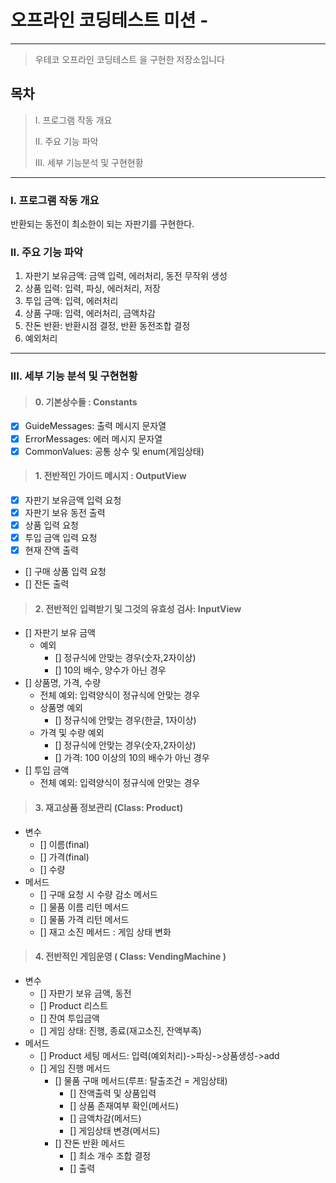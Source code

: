 # 오프라인 코딩테스트 미션 -

---

> 우테코 오프라인 코딩테스트 을 구현한 저장소입니다

## 목차

> I. 프로그램 작동 개요
>
> II. 주요 기능 파악
>
> III. 세부 기능분석 및 구현현황

___

### I. 프로그램 작동 개요
반환되는 동전이 최소한이 되는 자판기를 구현한다.
### II. 주요 기능 파악

1. 자판기 보유금액: 금액 입력, 에러처리, 동전 무작위 생성
2. 상품 입력: 입력, 파싱, 에러처리, 저장
3. 투입 금액: 입력, 에러처리
4. 상품 구매: 입력, 에러처리, 금액차감
5. 잔돈 반환: 반환시점 결정, 반환 동전조합 결정
6. 예외처리

---

### III. 세부 기능 분석 및 구현현황
>#### 0. 기본상수들 : Constants

- [X] GuideMessages: 출력 메시지 문자열
- [X] ErrorMessages: 에러 메시지 문자열
- [X] CommonValues: 공통 상수 및 enum(게임상태)

>#### 1. 전반적인 가이드 메시지 : OutputView

- [x] 자판기 보유금액 입력 요청
- [x] 자판기 보유 동전 출력
- [x] 상품 입력 요청
- [x] 투입 금액 입력 요청
- [x] 현재 잔액 출력
- [] 구매 상품 입력 요청
- [] 잔돈 출력

>#### 2. 전반적인 입력받기 및 그것의 유효성 검사: InputView

- [] 자판기 보유 금액
    - 예외
        - [] 정규식에 안맞는 경우(숫자,2자이상)
        - [] 10의 배수, 양수가 아닌 경우
- [] 상품명, 가격, 수량
    - 전체 예외: 입력양식이 정규식에 안맞는 경우
    - 상품명 예외
      - [] 정규식에 안맞는 경우(한글, 1자이상)
    - 가격 및 수량 예외
        - [] 정규식에 안맞는 경우(숫자,2자이상)
        - [] 가격: 100 이상의 10의 배수가 아닌 경우
- [] 투입 금액
  - 전체 예외: 입력양식이 정규식에 안맞는 경우

>#### 3. 재고상품 정보관리 (Class: Product)

- 변수
    - [] 이름(final)
    - [] 가격(final)
    - [] 수량
- 메서드
    - [] 구매 요청 시 수량 감소 메서드
    - [] 물품 이름 리턴 메서드
    - [] 물품 가격 리턴 메서드
    - [] 재고 소진 메서드 : 게임 상태 변화

>#### 4. 전반적인 게임운영 ( Class: VendingMachine )
- 변수
    - [] 자판기 보유 금액, 동전
    - [] Product 리스트
    - [] 잔여 투입금액
    - [] 게임 상태: 진행, 종료(재고소진, 잔액부족)
- 메서드
    - [] Product 세팅 메서드: 입력(예외처리)->파싱->상품생성->add
    - [] 게임 진행 메서드
      - [] 물품 구매 메서드(루프: 탈출조건 = 게임상태)
        - [] 잔액출력 및 상품입력
        - [] 상품 존재여부 확인(메서드)
        - [] 금액차감(메서드)
        - [] 게임상태 변경(메서드)
      - [] 잔돈 반환 메서드
        - [] 최소 개수 조합 결정
        - [] 출력
